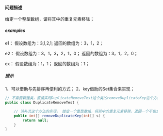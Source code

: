 #### 问题描述
给定一个整型数组，请将其中的重复元素移除；

##### examples
e1：
假设数组为：3,1,2,1;
返回的数组为：3，1，2；


e2：
假设数组为：3，1，3，2，1，0；
返回的数组为：3，1，2，0；

ex：
假设数组为：1，1；
返回的数组为：1；


##### 提示
1、可以借助与先排序再便利的方式；
2、key借助的Set集合来实现；

```java
// 不需要新建类，直接实现DuplicateRemoveTest这个类的removeDuplicateKey这个方法即可；
public class DuplicateRemoveTest {

    // 请补充这个方法的实现， 给定一个整型数组，将其中的重复元素移除，返回一个不包含重复元素的数组
    public int[] removeDuplicateKey(int[] s) {
        return null;
    }
}
```